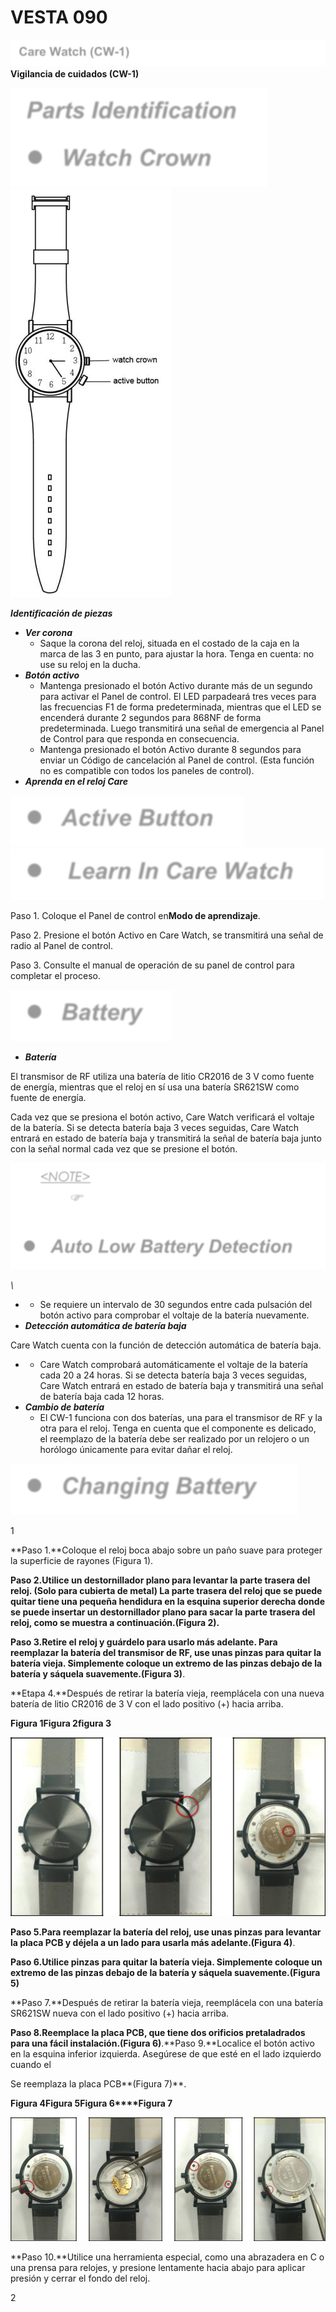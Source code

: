 # VESTA 090

![](<.gitbook/assets/0 (38).png>)**Vigilancia de cuidados (CW-1)**

![](<.gitbook/assets/1 (43).png>)![](<.gitbook/assets/2 (33).jpeg>)

_**Identificación de piezas**_

-   _**Ver corona**_
    -   Saque la corona del reloj, situada en el costado de la caja en la marca de las 3 en punto, para ajustar la hora. Tenga en cuenta: no use su reloj en la ducha.
-   _**Botón activo**_
    -   Mantenga presionado el botón Activo durante más de un segundo para activar el Panel de control. El LED parpadeará tres veces para las frecuencias F1 de forma predeterminada, mientras que el LED se encenderá durante 2 segundos para 868NF de forma predeterminada. Luego transmitirá una señal de emergencia al Panel de Control para que responda en consecuencia.
    -   Mantenga presionado el botón Activo durante 8 segundos para enviar un Código de cancelación al Panel de control. (Esta función no es compatible con todos los paneles de control).
-   _**Aprenda en el reloj Care**_

![](<.gitbook/assets/3 (49).png>)![](<.gitbook/assets/4 (45).png>)

Paso 1. Coloque el Panel de control en**Modo de aprendizaje**.

Paso 2. Presione el botón Activo en Care Watch, se transmitirá una señal de radio al Panel de control.

Paso 3. Consulte el manual de operación de su panel de control para completar el proceso.

![](<.gitbook/assets/5 (44).png>)

-   _**Batería**_

El transmisor de RF utiliza una batería de litio CR2016 de 3 V como fuente de energía, mientras que el reloj en sí usa una batería SR621SW como fuente de energía.

Cada vez que se presiona el botón activo, Care Watch verificará el voltaje de la batería. Si se detecta batería baja 3 veces seguidas, Care Watch entrará en estado de batería baja y transmitirá la señal de batería baja junto con la señal normal cada vez que se presione el botón.

![](<.gitbook/assets/6 (28).png>)

_\\<NOTE>_

-   -   Se requiere un intervalo de 30 segundos entre cada pulsación del botón activo para comprobar el voltaje de la batería nuevamente.
-   _**Detección automática de batería baja**_

Care Watch cuenta con la función de detección automática de batería baja.

-   -   Care Watch comprobará automáticamente el voltaje de la batería cada 20 a 24 horas. Si se detecta batería baja 3 veces seguidas, Care Watch entrará en estado de batería baja y transmitirá una señal de batería baja cada 12 horas.
-   _**Cambio de batería**_
    -   El CW-1 funciona con dos baterías, una para el transmisor de RF y la otra para el reloj. Tenga en cuenta que el componente es delicado, el reemplazo de la batería debe ser realizado por un relojero o un horólogo únicamente para evitar dañar el reloj.

![](<.gitbook/assets/7 (24).png>)

1

**Paso 1.**Coloque el reloj boca abajo sobre un paño suave para proteger la superficie de rayones (Figura 1).

**Paso 2.**Utilice un destornillador plano para levantar la parte trasera del reloj. (Solo para cubierta de metal) La parte trasera del reloj que se puede quitar tiene una pequeña hendidura en la esquina superior derecha donde se puede insertar un destornillador plano para sacar la parte trasera del reloj, como se muestra a continuación.**(Figura 2).**

**Paso 3.**Retire el reloj y guárdelo para usarlo más adelante. Para reemplazar la batería del transmisor de RF, use unas pinzas para quitar la batería vieja. Simplemente coloque un extremo de las pinzas debajo de la batería y sáquela suavemente.**(Figura 3)**.

**Etapa 4.**Después de retirar la batería vieja, reemplácela con una nueva batería de litio CR2016 de 3 V con el lado positivo (+) hacia arriba.

**Figura 1****Figura 2****figura 3**

![](<.gitbook/assets/8 (28).png>)

**Paso 5.**Para reemplazar la batería del reloj, use unas pinzas para levantar la placa PCB y déjela a un lado para usarla más adelante.**(Figura 4)**.

**Paso 6.**Utilice pinzas para quitar la batería vieja. Simplemente coloque un extremo de las pinzas debajo de la batería y sáquela suavemente.**(Figura 5)**

**Paso 7.**Después de retirar la batería vieja, reemplácela con una batería SR621SW nueva con el lado positivo (+) hacia arriba.

**Paso 8.**Reemplace la placa PCB, que tiene dos orificios pretaladrados para una fácil instalación.**(Figura 6)**.**Paso 9.**Localice el botón activo en la esquina inferior izquierda. Asegúrese de que esté en el lado izquierdo cuando el

Se reemplaza la placa PCB**(Figura 7)**.

**Figura 4****Figura 5****Figura 6****Figura 7**

![](<.gitbook/assets/9 (29).png>)

**Paso 10.**Utilice una herramienta especial, como una abrazadera en C o una prensa para relojes, y presione lentamente hacia abajo para aplicar presión y cerrar el fondo del reloj.

2
